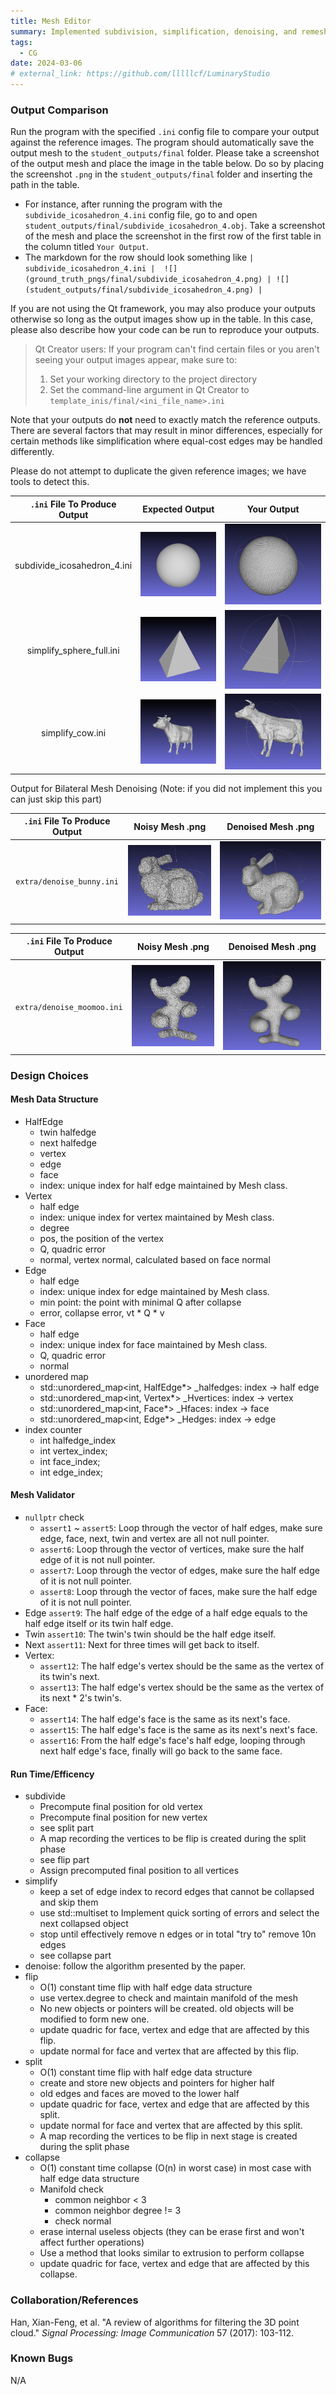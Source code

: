 ```yaml
---
title: Mesh Editor
summary: Implemented subdivision, simplification, denoising, and remeshing using half-edge.
tags:
  - CG
date: 2024-03-06
# external_link: https://github.com/lllllcf/LuminaryStudio
---
```


### Output Comparison

Run the program with the specified `.ini` config file to compare your output against the reference images. The program should automatically save the output mesh to the `student_outputs/final` folder. Please take a screenshot of the output mesh and place the image in the table below. Do so by placing the screenshot `.png` in the `student_outputs/final` folder and inserting the path in the table.

- For instance, after running the program with the `subdivide_icosahedron_4.ini` config file, go to and open `student_outputs/final/subdivide_icosahedron_4.obj`. Take a screenshot of the mesh and place the screenshot in the first row of the first table in the column titled `Your Output`.
- The markdown for the row should look something like `| subdivide_icosahedron_4.ini |  ![](ground_truth_pngs/final/subdivide_icosahedron_4.png) | ![](student_outputs/final/subdivide_icosahedron_4.png) |`

If you are not using the Qt framework, you may also produce your outputs otherwise so long as the output images show up in the table. In this case, please also describe how your code can be run to reproduce your outputs.

> Qt Creator users: If your program can't find certain files or you aren't seeing your output images appear, make sure to:<br/>
>
> 1. Set your working directory to the project directory
> 2. Set the command-line argument in Qt Creator to `template_inis/final/<ini_file_name>.ini`

Note that your outputs do **not** need to exactly match the reference outputs. There are several factors that may result in minor differences, especially for certain methods like simplification where equal-cost edges may be handled differently.



Please do not attempt to duplicate the given reference images; we have tools to detect this.

| `.ini` File To Produce Output |                     Expected Output                      |                         Your Output                          |
| :---------------------------: | :------------------------------------------------------: | :----------------------------------------------------------: |
|  subdivide_icosahedron_4.ini  | ![](/src/graphics/ground_truth_pngs/final/subdivide_icosahedron_4.png) | ![Place screenshot of student_outputs/final/subdivide_icosahedron_4.obj here](/src/graphics/student_outputs/final/sphere.png) |
|   simplify_sphere_full.ini    |  ![](/src/graphics/ground_truth_pngs/final/simplify_sphere_full.png)   | ![Place screenshot of student_outputs/final/simplify_sphere_full.obj here](/src/graphics/student_outputs/final/tri.png) |
|       simplify_cow.ini        |      ![](/src/graphics/ground_truth_pngs/final/simplify_cow.png)       | ![Place screenshot of student_outputs/final/simplify_cow.obj here](/src/graphics/student_outputs/final/cow.png) |



Output for Bilateral Mesh Denoising (Note: if you did not implement this you can just skip this part)

| `.ini` File To Produce Output |                       Noisy Mesh .png                        |                      Denoised Mesh .png                      |
| :---------------------------: | :----------------------------------------------------------: | :----------------------------------------------------------: |
|   `extra/denoise_bunny.ini`   | ![Place screenshot of a noisy mesh here](/src/graphics/student_outputs/extra/noise_bunny.png) | ![Place screenshot of your denoised mesh here](/src/graphics/student_outputs/extra/denoise_bunny.png) |

| `.ini` File To Produce Output |                       Noisy Mesh .png                        |                      Denoised Mesh .png                      |
| :---------------------------: | :----------------------------------------------------------: | :----------------------------------------------------------: |
|  `extra/denoise_moomoo.ini`   | ![Place screenshot of a noisy mesh here](/src/graphics/student_outputs/extra/noise_moomoo.png) | ![Place screenshot of your denoised mesh here](/src/graphics/student_outputs/extra/denoise_moomoo.png) |




### Design Choices

#### Mesh Data Structure 

* HalfEdge
  * twin halfedge
  * next halfedge
  * vertex
  * edge
  * face
  * index: unique index for half edge maintained by Mesh class.
* Vertex
  * half edge
  * index: unique index for vertex maintained by Mesh class.
  * degree
  * pos, the position of the vertex
  * Q, quadric error
  * normal, vertex normal, calculated based on face normal
* Edge
  * half edge
  * index: unique index for edge maintained by Mesh class.
  * min point: the point with minimal Q after collapse
  * error, collapse error, vt * Q * v
* Face
  * half edge
  * index: unique index for face maintained by Mesh class.
  * Q, quadric error
  * normal
* unordered map
  * std::unordered_map<int, HalfEdge*> _halfedges: index -> half edge
  * std::unordered_map<int, Vertex*> _Hvertices: index -> vertex
  * std::unordered_map<int, Face*> _Hfaces: index -> face
  * std::unordered_map<int, Edge*> _Hedges: index -> edge
* index counter
  * int halfedge_index
  * int vertex_index;
  * int face_index;
  * int edge_index;

#### Mesh Validator

* `nullptr` check
  * `assert1` ~ `assert5`: Loop through the vector of half edges, make sure edge, face, next, twin and vertex are all not null pointer.
  * `assert6`: Loop through the vector of vertices, make sure the half edge of it is not null pointer.
  * `assert7`: Loop through the vector of edges, make sure the half edge of it is not null pointer.
  * `assert8`: Loop through the vector of faces, make sure the half edge of it is not null pointer.
* Edge `assert9`: The half edge of the edge of a half edge equals to the half edge itself or its twin half edge.
* Twin `assert10`: The twin's twin should be the half edge itself.
* Next `assert11`: Next for three times will get back to itself.
* Vertex:
  * `assert12`: The half edge's vertex should be the same as the vertex of its twin's next.
  * `assert13`: The half edge's vertex should be the same as the vertex of its next * 2's twin's.
* Face:
  * `assert14`: The half edge's face is the same as its next's face.
  * `assert15`: The half edge's face is the same as its next's next's face.
  * `assert16`: From the half edge's face's half edge, looping through next half edge's face, finally will go back to the same face.

#### Run Time/Efficency 

* subdivide
  * Precompute final position for old vertex
  * Precompute final position for new vertex
  * see split part
  * A map recording the vertices to be flip is created during the split phase
  * see flip part
  * Assign precomputed final position to all vertices
* simplify
  * keep a set of edge index to record edges that cannot be collapsed and skip them
  * use std::multiset to Implement quick sorting of errors and select the next collapsed object
  * stop until effectively remove n edges or in total "try to" remove 10n edges
  * see collapse part
* denoise: follow the algorithm presented by the paper.
* flip
  * O(1) constant time flip with half edge data structure
  * use vertex.degree to check and maintain manifold of the mesh
  * No new objects or pointers will be created. old objects will be modified to form new one.
  * update quadric for face, vertex and edge that are affected by this flip.
  * update normal for face  and vertex that are affected by this flip.
* split
  * O(1) constant time flip with half edge data structure
  * create and store new objects and pointers for higher half
  * old edges and faces are moved to the lower half
  * update quadric for face, vertex and edge that are affected by this split.
  * update normal for face  and vertex that are affected by this split.
  * A map recording the vertices to be flip in next stage is created during the split phase
* collapse
  * O(1) constant time collapse (O(n) in worst case) in most case with half edge data structure
  * Manifold check
    * common neighbor < 3
    * common neighbor degree != 3
    * check normal
  * erase internal useless objects (they can be erase first and won't affect further operations)
  * Use a method that looks similar to extrusion to perform collapse
  * update quadric for face, vertex and edge that are affected by this collapse.

### Collaboration/References

Han, Xian-Feng, et al. "A review of algorithms for filtering the 3D point cloud." *Signal Processing: Image Communication* 57 (2017): 103-112.

### Known Bugs

N/A
